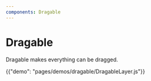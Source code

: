 ```yaml
---
components: Dragable
---
```



# Dragable

Dragable makes everything can be dragged.

{{"demo": "pages/demos/dragable/DragableLayer.js"}}

	